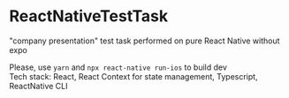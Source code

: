 # ReactNativeTestTask
"company presentation" test task performed on pure React Native without expo

Please, use `yarn` and `npx react-native run-ios` to build dev  
Tech stack: React, React Context for state management, Typescript, ReactNative CLI  
